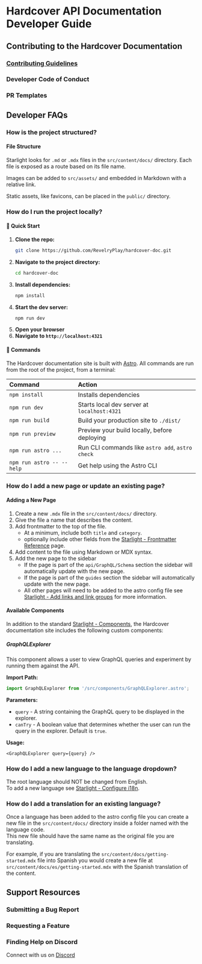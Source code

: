 # Hardcover API Documentation Developer Guide

## Contributing to the Hardcover Documentation

### [Contributing Guidelines](CONTRIBUTING)

### Developer Code of Conduct

### PR Templates

## Developer FAQs

### How is the project structured?

#### File Structure

Starlight looks for `.md` or `.mdx` files in the `src/content/docs/` directory. Each file is exposed as a route based on
its file name.

Images can be added to `src/assets/` and embedded in Markdown with a relative link.

Static assets, like favicons, can be placed in the `public/` directory.

### How do I run the project locally?

#### 🚀 Quick Start

1. **Clone the repo:**
   ```bash
   git clone https://github.com/RevelryPlay/hardcover-doc.git
    ```
2. **Navigate to the project directory:**
   ```bash
   cd hardcover-doc
   ```
3. **Install dependencies:**
    ```bash
    npm install
    ```
4. **Start the dev server:**
    ```bash
    npm run dev
    ```
5. **Open your browser**
6. **Navigate to `http://localhost:4321`**

#### 🧞 Commands

The Hardcover documentation site is built with [Astro](https://astro.build/).
All commands are run from the root of the project, from a terminal:

| Command                   | Action                                           |
|:--------------------------|:-------------------------------------------------|
| `npm install`             | Installs dependencies                            |
| `npm run dev`             | Starts local dev server at `localhost:4321`      |
| `npm run build`           | Build your production site to `./dist/`          |
| `npm run preview`         | Preview your build locally, before deploying     |
| `npm run astro ...`       | Run CLI commands like `astro add`, `astro check` |
| `npm run astro -- --help` | Get help using the Astro CLI                     |

### How do I add a new page or update an existing page?

#### Adding a New Page

1. Create a new `.mdx` file in the `src/content/docs/` directory.
2. Give the file a name that describes the content.
3. Add frontmatter to the top of the file.
    - At a minimum, include both `title` and `category`.
    - optionally include other fields from
      the [Starlight - Frontmatter Reference](https://starlight.astro.build/reference/frontmatter/) page.
4. Add content to the file using Markdown or MDX syntax.
5. Add the new page to the sidebar
    - If the page is part of the `api/GraphQL/Schema` section the sidebar will automatically update with the new page.
    - If the page is part of the `guides` section the sidebar will automatically update with the new page.
    - All other pages will need to be added to the astro config file
      see [Starlight - Add links and link groups](https://starlight.astro.build/guides/sidebar/#add-links-and-link-groups)
      for more information.

#### Available Components

In addition to the standard [Starlight - Components](https://starlight.astro.build/guides/components/), the Hardcover
documentation site includes the following custom
components:

##### GraphQLExplorer

This component allows a user to view GraphQL queries and experiment by running them against the API.

**Import Path:**

```js
import GraphQLExplorer from '/src/components/GraphQLExplorer.astro';
```

**Parameters:**

- `query` - A string containing the GraphQL query to be displayed in the explorer.
- `canTry` - A boolean value that determines whether the user can run the query in the explorer. Default is `true`.

**Usage:**

```mdx
<GraphQLExplorer query={query} />
```

### How do I add a new language to the language dropdown?

The root language should NOT be changed from English. <br>
To add a new language see [Starlight - Configure i18n](https://starlight.astro.build/guides/i18n/#configure-i18n).

### How do I add a translation for an existing language?

Once a language has been added to the astro config file you can create a new file in the `src/content/docs/` directory
inside a folder named with the language code. <br>
This new file should have the same name as the original file you are translating.

For example, if you are translating the `src/content/docs/getting-started.mdx` file into Spanish you would create a new
file at `src/content/docs/es/getting-started.mdx` with the Spanish translation of the content.

## Support Resources

### Submitting a Bug Report

### Requesting a Feature

### Finding Help on Discord
Connect with us on [Discord](https://discord.gg/edGpYN8ym8)